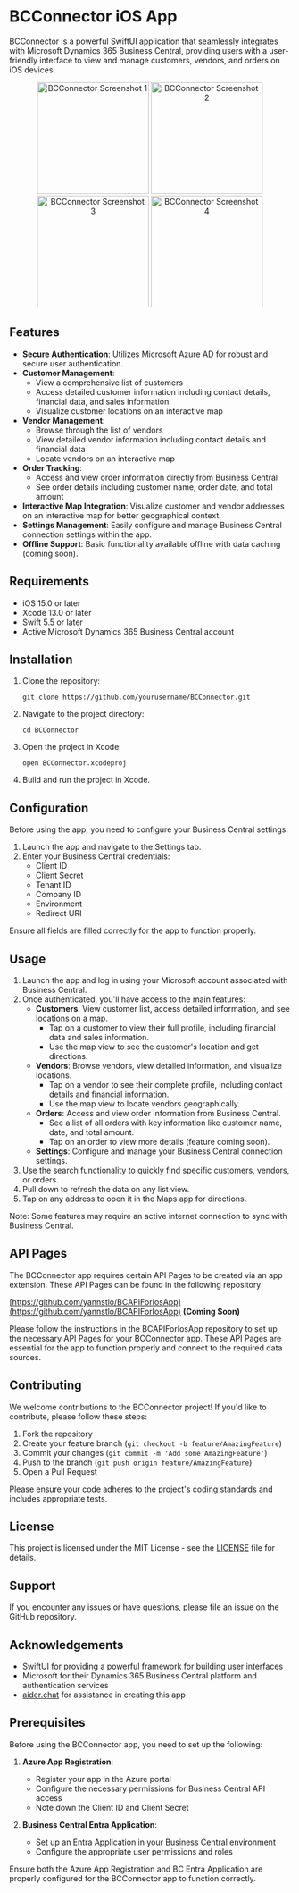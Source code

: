 # BCConnector iOS App

BCConnector is a powerful SwiftUI application that seamlessly integrates with Microsoft Dynamics 365 Business Central, providing users with a user-friendly interface to view and manage customers, vendors, and orders on iOS devices.

<p align="center">
  <img src="screenshot1.png" width="200" alt="BCConnector Screenshot 1">
  <img src="screenshot2.png" width="200" alt="BCConnector Screenshot 2">
  <img src="screenshot3.png" width="200" alt="BCConnector Screenshot 3">
  <img src="screenshot4.png" width="200" alt="BCConnector Screenshot 4">
</p>

## Features

- **Secure Authentication**: Utilizes Microsoft Azure AD for robust and secure user authentication.
- **Customer Management**: 
  - View a comprehensive list of customers
  - Access detailed customer information including contact details, financial data, and sales information
  - Visualize customer locations on an interactive map
- **Vendor Management**:
  - Browse through the list of vendors
  - View detailed vendor information including contact details and financial data
  - Locate vendors on an interactive map
- **Order Tracking**: 
  - Access and view order information directly from Business Central
  - See order details including customer name, order date, and total amount
- **Interactive Map Integration**: Visualize customer and vendor addresses on an interactive map for better geographical context.
- **Settings Management**: Easily configure and manage Business Central connection settings within the app.
- **Offline Support**: Basic functionality available offline with data caching (coming soon).

## Requirements

- iOS 15.0 or later
- Xcode 13.0 or later
- Swift 5.5 or later
- Active Microsoft Dynamics 365 Business Central account

## Installation

1. Clone the repository:
   ```
   git clone https://github.com/yourusername/BCConnector.git
   ```
2. Navigate to the project directory:
   ```
   cd BCConnector
   ```
3. Open the project in Xcode:
   ```
   open BCConnector.xcodeproj
   ```
4. Build and run the project in Xcode.

## Configuration

Before using the app, you need to configure your Business Central settings:

1. Launch the app and navigate to the Settings tab.
2. Enter your Business Central credentials:
   - Client ID
   - Client Secret
   - Tenant ID
   - Company ID
   - Environment
   - Redirect URI

Ensure all fields are filled correctly for the app to function properly.

## Usage

1. Launch the app and log in using your Microsoft account associated with Business Central.
2. Once authenticated, you'll have access to the main features:
   - **Customers**: View customer list, access detailed information, and see locations on a map.
     - Tap on a customer to view their full profile, including financial data and sales information.
     - Use the map view to see the customer's location and get directions.
   - **Vendors**: Browse vendors, view detailed information, and visualize locations.
     - Tap on a vendor to see their complete profile, including contact details and financial information.
     - Use the map view to locate vendors geographically.
   - **Orders**: Access and view order information from Business Central.
     - See a list of all orders with key information like customer name, date, and total amount.
     - Tap on an order to view more details (feature coming soon).
   - **Settings**: Configure and manage your Business Central connection settings.
3. Use the search functionality to quickly find specific customers, vendors, or orders.
4. Pull down to refresh the data on any list view.
5. Tap on any address to open it in the Maps app for directions.

Note: Some features may require an active internet connection to sync with Business Central.

## API Pages

The BCConnector app requires certain API Pages to be created via an app extension. These API Pages can be found in the following repository:

[https://github.com/yannstlo/BCAPIForIosApp](https://github.com/yannstlo/BCAPIForIosApp) **(Coming Soon)**

Please follow the instructions in the BCAPIForIosApp repository to set up the necessary API Pages for your BCConnector app. These API Pages are essential for the app to function properly and connect to the required data sources.

## Contributing

We welcome contributions to the BCConnector project! If you'd like to contribute, please follow these steps:

1. Fork the repository
2. Create your feature branch (`git checkout -b feature/AmazingFeature`)
3. Commit your changes (`git commit -m 'Add some AmazingFeature'`)
4. Push to the branch (`git push origin feature/AmazingFeature`)
5. Open a Pull Request

Please ensure your code adheres to the project's coding standards and includes appropriate tests.

## License

This project is licensed under the MIT License - see the [LICENSE](LICENSE) file for details.

## Support

If you encounter any issues or have questions, please file an issue on the GitHub repository.

## Acknowledgements

- SwiftUI for providing a powerful framework for building user interfaces
- Microsoft for their Dynamics 365 Business Central platform and authentication services
- [aider.chat](https://aider.chat) for assistance in creating this app

## Prerequisites

Before using the BCConnector app, you need to set up the following:

1. **Azure App Registration**: 
   - Register your app in the Azure portal
   - Configure the necessary permissions for Business Central API access
   - Note down the Client ID and Client Secret

2. **Business Central Entra Application**:
   - Set up an Entra Application in your Business Central environment
   - Configure the appropriate user permissions and roles

Ensure both the Azure App Registration and BC Entra Application are properly configured for the BCConnector app to function correctly.
